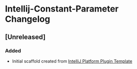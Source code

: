 <!-- Keep a Changelog guide -> https://keepachangelog.com -->

# Intellij-Constant-Parameter Changelog

## [Unreleased]
### Added
- Initial scaffold created from [IntelliJ Platform Plugin Template](https://github.com/JetBrains/intellij-platform-plugin-template)
